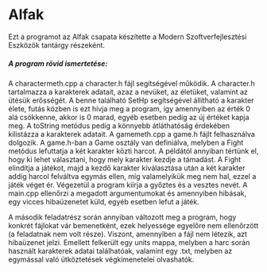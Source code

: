 # Alfak
Ezt a programot az Alfak csapata készítette a Modern Szoftverfejlesztési Eszközök tantárgy részeként.

##### A program rövid ismertetése:
A charactermeth.cpp a character.h fájl segítségével működik. A character.h tartalmazza a karakterek adatait, azaz a nevüket, az életüket, valamint az ütésük erősségét. A benne található SetHp segítségével állítható a karakter élete, futás közben is ezt hívja meg a program, így amennyiben az érték 0 alá csökkenne, akkor is 0 marad, egyéb esetben pedig az új értéket kapja meg. A toString metódus pedig a könnyebb átláthatóság érdekében kilistázza a karakterek adatait. A gamemeth.cpp a game.h fájlt felhasználva dolgozik. A game.h-ban a Game osztály van definiálva, melyben a Fight metódus lefuttatja a két karakter közti harcot. A példától annyiban tértünk el, hogy ki lehet választani, hogy mely karakter kezdje a támadást. A Fight elindítja a játékot, majd a kezdő karakter kiválasztása után a két karakter addig harcol felváltva egymás ellen, míg valamelyikük meg nem hal, ezzel a játék véget ér. Végezetül a program kiírja a győztes és a vesztes nevét. A main.cpp ellenőrzi a megadott argumentumokat és amennyiben hibásak, egy vicces hibaüzenetet küld, egyéb esetben lefut a játék.


A második feladatrész során annyiban változott meg a program, hogy konkrét fájlokat vár bemenetként, ezek helyessége egyelőre nem ellenőrzött (a feladatnak nem volt része). Viszont, amennyiben a fájl nem létezik, azt hibaüzenet jelzi. Emellett felkerült egy units mappa, melyben a harc során használt karakterek adatai találhatóak, valamint egy .txt, melyben az egymással való ütköztetések végkimenetelei olvashatók.

